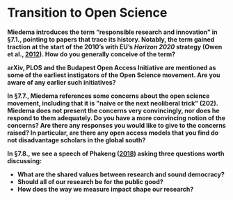 # Transition to Open Science

**Miedema introduces the term “responsible research and innovation” in §7.1., pointing to papers that trace its history. Notably, the term gained traction at the start of the 2010’s with EU’s _Horizon 2020_ strategy (Owen et al., [2012](https://doi.org/10.1093/scipol/scs093)). How do you generally conceive of the term?**

**arXiv, PLOS and the Budapest Open Access Initiative are mentioned as some of the earliest instigators of the Open Science movement. Are you aware of any earlier such initiatives?**

**In §7.7., Miedema references some concerns about the open science movement, including that it is "naive or the next neoliberal trick" (202). Miedema does not present the concerns very convincingly, nor does he respond to them adequately. Do you have a more convincing notion of the concerns? Are there any responses you would like to give to the concerns raised? In particular, are there any open access models that you find do not disadvantage scholars in the global south?**

**In §7.8., we see a speech of Phakeng ([2018](https://www.news.uct.ac.za/article/-2018-07-05-why-care-about-how-we-assess-research-impact)) asking three questions worth discussing:**

* **What are the shared values between research and sound democracy?**
* **Should all of our research be for the public good?**
* **How does the way we measure impact shape our research?**
